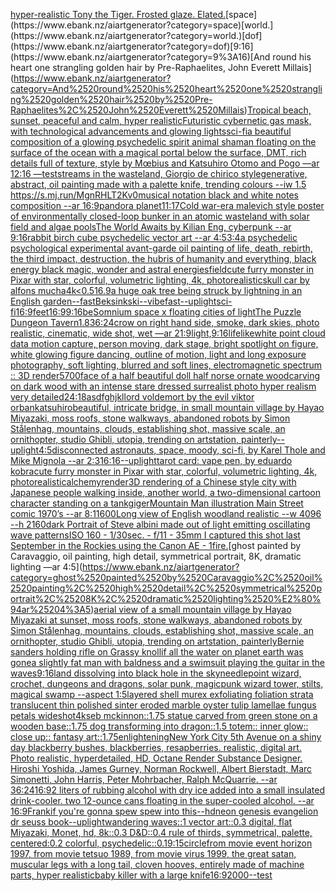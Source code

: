 [hyper-realistic Tony the Tiger. Frosted glaze. Elated.](https://www.ebank.nz/aiartgenerator?category=hyper-realistic%2520Tony%2520the%2520Tiger.%2520Frosted%2520glaze.%2520Elated.)[space](https://www.ebank.nz/aiartgenerator?category=space)[world.](https://www.ebank.nz/aiartgenerator?category=world.)[dof](https://www.ebank.nz/aiartgenerator?category=dof)[9:16](https://www.ebank.nz/aiartgenerator?category=9%3A16)[And round his heart one strangling golden hair by Pre-Raphaelites, John Everett Millais](https://www.ebank.nz/aiartgenerator?category=And%2520round%2520his%2520heart%2520one%2520strangling%2520golden%2520hair%2520by%2520Pre-Raphaelites%2C%2520John%2520Everett%2520Millais)[Tropical beach, sunset, peaceful and calm, hyper realistic](https://www.ebank.nz/aiartgenerator?category=Tropical%2520beach%2C%2520sunset%2C%2520peaceful%2520and%2520calm%2C%2520hyper%2520realistic)[Futuristic cybernetic gas mask, with technological advancements and glowing lights](https://www.ebank.nz/aiartgenerator?category=Futuristic%2520cybernetic%2520gas%2520mask%2C%2520with%2520technological%2520advancements%2520and%2520glowing%2520lights)[sci-fi](https://www.ebank.nz/aiartgenerator?category=sci-fi)[a beautiful composition of a glowing psychedelic spirit animal shaman floating on the surface of the ocean with a magical portal below the surface, DMT,  rich details full of texture, style by Mœbius and Katsuhiro Otomo and Pogo —ar 12:16 —test](https://www.ebank.nz/aiartgenerator?category=a%2520beautiful%2520composition%2520of%2520a%2520glowing%2520psychedelic%2520spirit%2520animal%2520shaman%2520floating%2520on%2520the%2520surface%2520of%2520the%2520ocean%2520with%2520a%2520magical%2520portal%2520below%2520the%2520surface%2C%2520DMT%2C%2520%2520rich%2520details%2520full%2520of%2520texture%2C%2520style%2520by%2520M%C5%93bius%2520and%2520Katsuhiro%2520Otomo%2520and%2520Pogo%2520%E2%80%94ar%252012%3A16%2520%E2%80%94test)[streams in the wasteland, Giorgio de chirico style](https://www.ebank.nz/aiartgenerator?category=streams%2520in%2520the%2520wasteland%2C%2520Giorgio%2520de%2520chirico%2520style)[generative, abstract, oil painting made with a palette knife, trending colours --iw 1.5 <https://s.mj.run/MgnRHLT2Kv0>](https://www.ebank.nz/aiartgenerator?category=generative%2C%2520abstract%2C%2520oil%2520painting%2520made%2520with%2520a%2520palette%2520knife%2C%2520trending%2520colours%2520--iw%25201.5%2520%3Chttps%3A//s.mj.run/MgnRHLT2Kv0%3E)[musical notation black and white notes composition  --ar 16:9](https://www.ebank.nz/aiartgenerator?category=musical%2520notation%2520black%2520and%2520white%2520notes%2520composition%2520%2520--ar%252016%3A9)[pandora planet](https://www.ebank.nz/aiartgenerator?category=pandora%2520planet)[11:17](https://www.ebank.nz/aiartgenerator?category=11%3A17)[Cold war-era malevich style poster of environmentally closed-loop bunker in an atomic wasteland with solar field and algae pools](https://www.ebank.nz/aiartgenerator?category=Cold%2520war-era%2520malevich%2520style%2520poster%2520of%2520environmentally%2520closed-loop%2520bunker%2520in%2520an%2520atomic%2520wasteland%2520with%2520solar%2520field%2520and%2520algae%2520pools)[The World Awaits by Kilian Eng, cyberpunk --ar 9:16](https://www.ebank.nz/aiartgenerator?category=The%2520World%2520Awaits%2520by%2520Kilian%2520Eng%2C%2520cyberpunk%2520--ar%25209%3A16)[rabbit birch cube psychedelic vector art --ar 4:5](https://www.ebank.nz/aiartgenerator?category=rabbit%2520birch%2520cube%2520psychedelic%2520vector%2520art%2520--ar%25204%3A5)[3:4](https://www.ebank.nz/aiartgenerator?category=3%3A4)[a psychedelic psychological experimental avant-garde oil painting of life, death, rebirth, the third impact, destruction, the hubris of humanity and everything, black energy black magic, wonder and astral energies](https://www.ebank.nz/aiartgenerator?category=a%2520psychedelic%2520psychological%2520experimental%2520avant-garde%2520oil%2520painting%2520of%2520life%2C%2520death%2C%2520rebirth%2C%2520the%2520third%2520impact%2C%2520destruction%2C%2520the%2520hubris%2520of%2520humanity%2520and%2520everything%2C%2520black%2520energy%2520black%2520magic%2C%2520wonder%2520and%2520astral%2520energies)[field](https://www.ebank.nz/aiartgenerator?category=field)[cute furry monster in Pixar with star, colorful, volumetric lighting, 4k, photorealistic](https://www.ebank.nz/aiartgenerator?category=cute%2520furry%2520monster%2520in%2520Pixar%2520with%2520star%2C%2520colorful%2C%2520volumetric%2520lighting%2C%25204k%2C%2520photorealistic)[skull car by alfons mucha](https://www.ebank.nz/aiartgenerator?category=skull%2520car%2520by%2520alfons%2520mucha)[4k](https://www.ebank.nz/aiartgenerator?category=4k)[<0.5](https://www.ebank.nz/aiartgenerator?category=%3C0.5)[16.9](https://www.ebank.nz/aiartgenerator?category=16.9)[a huge oak tree being struck by lightning in an English garden](https://www.ebank.nz/aiartgenerator?category=a%2520huge%2520oak%2520tree%2520being%2520struck%2520by%2520lightning%2520in%2520an%2520English%2520garden)[--fast](https://www.ebank.nz/aiartgenerator?category=--fast)[Beksinkski](https://www.ebank.nz/aiartgenerator?category=Beksinkski)[--vibefast](https://www.ebank.nz/aiartgenerator?category=--vibefast)[--uplight](https://www.ebank.nz/aiartgenerator?category=--uplight)[sci-fi](https://www.ebank.nz/aiartgenerator?category=sci-fi)[16:9](https://www.ebank.nz/aiartgenerator?category=16%3A9)[feet](https://www.ebank.nz/aiartgenerator?category=feet)[16:9](https://www.ebank.nz/aiartgenerator?category=16%3A9)[9:16](https://www.ebank.nz/aiartgenerator?category=9%3A16)[be](https://www.ebank.nz/aiartgenerator?category=be)[Somnium space x floating cities of light](https://www.ebank.nz/aiartgenerator?category=Somnium%2520space%2520x%2520floating%2520cities%2520of%2520light)[The Puzzle Dungeon Tavern](https://www.ebank.nz/aiartgenerator?category=The%2520Puzzle%2520Dungeon%2520Tavern)[1.8](https://www.ebank.nz/aiartgenerator?category=1.8)[36:24](https://www.ebank.nz/aiartgenerator?category=36%3A24)[crow on right hand side, smoke, dark skies, photo realistic, cinematic, wide shot, wet —ar 21:9](https://www.ebank.nz/aiartgenerator?category=crow%2520on%2520right%2520hand%2520side%2C%2520smoke%2C%2520dark%2520skies%2C%2520photo%2520realistic%2C%2520cinematic%2C%2520wide%2520shot%2C%2520wet%2520%E2%80%94ar%252021%3A9)[light,](https://www.ebank.nz/aiartgenerator?category=light%2C)[9:16](https://www.ebank.nz/aiartgenerator?category=9%3A16)[lifelike](https://www.ebank.nz/aiartgenerator?category=lifelike)[white point cloud data motion capture, person moving, dark stage, bright spotlight on figure, white glowing figure dancing, outline of motion, light and long exposure photography, soft lighting, blurred and soft lines, electromagnetic spectrum :: 3D render](https://www.ebank.nz/aiartgenerator?category=white%2520point%2520cloud%2520data%2520motion%2520capture%2C%2520person%2520moving%2C%2520dark%2520stage%2C%2520bright%2520spotlight%2520on%2520figure%2C%2520white%2520glowing%2520figure%2520dancing%2C%2520outline%2520of%2520motion%2C%2520light%2520and%2520long%2520exposure%2520photography%2C%2520soft%2520lighting%2C%2520blurred%2520and%2520soft%2520lines%2C%2520electromagnetic%2520spectrum%2520%3A%3A%25203D%2520render)[5700](https://www.ebank.nz/aiartgenerator?category=5700)[face of a half beautiful doll half norse ornate woodcarving on dark wood with an intense stare dressed  surrealist photo hyper realism very detailed](https://www.ebank.nz/aiartgenerator?category=face%2520of%2520a%2520half%2520beautiful%2520doll%2520half%2520norse%2520ornate%2520woodcarving%2520on%2520dark%2520wood%2520with%2520an%2520intense%2520stare%2520dressed%2520%2520surrealist%2520photo%2520hyper%2520realism%2520very%2520detailed)[24:18](https://www.ebank.nz/aiartgenerator?category=24%3A18)[asdfghjkl](https://www.ebank.nz/aiartgenerator?category=asdfghjkl)[lord voldemort by the evil viktor orban](https://www.ebank.nz/aiartgenerator?category=lord%2520voldemort%2520by%2520the%2520evil%2520viktor%2520orban)[katsuhiro](https://www.ebank.nz/aiartgenerator?category=katsuhiro)[beautiful, intricate bridge, in small mountain village by Hayao Miyazaki, moss roofs, stone walkways, abandoned robots by Simon Stålenhag, mountains, clouds, establishing shot, massive scale, an ornithopter, studio Ghibli, utopia, trending on artstation, painterly](https://www.ebank.nz/aiartgenerator?category=beautiful%2C%2520intricate%2520bridge%2C%2520in%2520small%2520mountain%2520village%2520by%2520Hayao%2520Miyazaki%2C%2520moss%2520roofs%2C%2520stone%2520walkways%2C%2520abandoned%2520robots%2520by%2520Simon%2520St%C3%A5lenhag%2C%2520mountains%2C%2520clouds%2C%2520establishing%2520shot%2C%2520massive%2520scale%2C%2520an%2520ornithopter%2C%2520studio%2520Ghibli%2C%2520utopia%2C%2520trending%2520on%2520artstation%2C%2520painterly)[](https://www.ebank.nz/aiartgenerator?category=)[--uplight](https://www.ebank.nz/aiartgenerator?category=--uplight)[4:5](https://www.ebank.nz/aiartgenerator?category=4%3A5)[disconnected astronauts, space, moody, sci-fi, by Karel Thole and Mike Mignola --ar 2:3](https://www.ebank.nz/aiartgenerator?category=disconnected%2520astronauts%2C%2520space%2C%2520moody%2C%2520sci-fi%2C%2520by%2520Karel%2520Thole%2520and%2520Mike%2520Mignola%2520--ar%25202%3A3)[16:16](https://www.ebank.nz/aiartgenerator?category=16%3A16)[--uplight](https://www.ebank.nz/aiartgenerator?category=--uplight)[tarot card: vape pen, by eduardo kobra](https://www.ebank.nz/aiartgenerator?category=tarot%2520card%3A%2520vape%2520pen%2C%2520by%2520eduardo%2520kobra)[cute furry monster in Pixar with star, colorful, volumetric lighting, 4k, photorealistic](https://www.ebank.nz/aiartgenerator?category=cute%2520furry%2520monster%2520in%2520Pixar%2520with%2520star%2C%2520colorful%2C%2520volumetric%2520lighting%2C%25204k%2C%2520photorealistic)[alchemy](https://www.ebank.nz/aiartgenerator?category=alchemy)[render](https://www.ebank.nz/aiartgenerator?category=render)[3D rendering of a Chinese style city with Japanese people walking inside, another world, a two-dimensional cartoon character standing on a tank](https://www.ebank.nz/aiartgenerator?category=3D%2520rendering%2520of%2520a%2520Chinese%2520style%2520city%2520with%2520Japanese%2520people%2520walking%2520inside%2C%2520another%2520world%2C%2520a%2520two-dimensional%2520cartoon%2520character%2520standing%2520on%2520a%2520tank)[giger](https://www.ebank.nz/aiartgenerator?category=giger)[Mountain Man illustration Main Street comic 1970’s --ar 8:11](https://www.ebank.nz/aiartgenerator?category=Mountain%2520Man%2520illustration%2520Main%2520Street%2520comic%25201970%E2%80%99s%2520--ar%25208%3A11)[600](https://www.ebank.nz/aiartgenerator?category=600)[Long view of English woodland realistic    --w 4096  --h 2160](https://www.ebank.nz/aiartgenerator?category=Long%2520view%2520of%2520English%2520woodland%2520realistic%2520%2520%2520%2520--w%25204096%2520%2520--h%25202160)[dark Portrait of Steve albini made out of light emitting oscillating wave patterns](https://www.ebank.nz/aiartgenerator?category=dark%2520Portrait%2520of%2520Steve%2520albini%2520made%2520out%2520of%2520light%2520emitting%2520oscillating%2520wave%2520patterns)[ISO 160 - 1/30sec. - f/11 - 35mm  I captured this shot last September in the Rockies  using the Canon AE - 1](https://www.ebank.nz/aiartgenerator?category=ISO%2520160%2520-%25201/30sec.%2520-%2520f/11%2520-%252035mm%2520%2520I%2520captured%2520this%2520shot%2520last%2520September%2520in%2520the%2520Rockies%2520%2520using%2520the%2520Canon%2520AE%2520-%25201)[fire.](https://www.ebank.nz/aiartgenerator?category=fire.)[ghost painted by Caravaggio, oil painting, high detail, symmetrical portrait, 8K, dramatic lighting —ar 4:5](https://www.ebank.nz/aiartgenerator?category=ghost%2520painted%2520by%2520Caravaggio%2C%2520oil%2520painting%2C%2520high%2520detail%2C%2520symmetrical%2520portrait%2C%25208K%2C%2520dramatic%2520lighting%2520%E2%80%94ar%25204%3A5)[aerial view of a small mountain village by Hayao Miyazaki at sunset, moss roofs, stone walkways, abandoned robots by Simon Stålenhag, mountains, clouds, establishing shot, massive scale, an ornithopter, studio Ghibli, utopia, trending on artstation, painterly](https://www.ebank.nz/aiartgenerator?category=aerial%2520view%2520of%2520a%2520small%2520mountain%2520village%2520by%2520Hayao%2520Miyazaki%2520at%2520sunset%2C%2520moss%2520roofs%2C%2520stone%2520walkways%2C%2520abandoned%2520robots%2520by%2520Simon%2520St%C3%A5lenhag%2C%2520mountains%2C%2520clouds%2C%2520establishing%2520shot%2C%2520massive%2520scale%2C%2520an%2520ornithopter%2C%2520studio%2520Ghibli%2C%2520utopia%2C%2520trending%2520on%2520artstation%2C%2520painterly)[Bernie sanders holding rifle on Grassy knoll](https://www.ebank.nz/aiartgenerator?category=Bernie%2520sanders%2520holding%2520rifle%2520on%2520Grassy%2520knoll)[if all the water on planet earth was gone](https://www.ebank.nz/aiartgenerator?category=if%2520all%2520the%2520water%2520on%2520planet%2520earth%2520was%2520gone)[a slightly fat man with baldness and a swimsuit playing the guitar in the waves](https://www.ebank.nz/aiartgenerator?category=a%2520slightly%2520fat%2520man%2520with%2520baldness%2520and%2520a%2520swimsuit%2520playing%2520the%2520guitar%2520in%2520the%2520waves)[9:16](https://www.ebank.nz/aiartgenerator?category=9%3A16)[land dissolving into black hole in the sky](https://www.ebank.nz/aiartgenerator?category=land%2520dissolving%2520into%2520black%2520hole%2520in%2520the%2520sky)[needlepoint wizard, crochet, dungeons and dragons, solar punk, magic](https://www.ebank.nz/aiartgenerator?category=needlepoint%2520wizard%2C%2520crochet%2C%2520dungeons%2520and%2520dragons%2C%2520solar%2520punk%2C%2520magic)[punk wizard tower, stilts, magical swamp --aspect 1:5](https://www.ebank.nz/aiartgenerator?category=punk%2520wizard%2520tower%2C%2520stilts%2C%2520magical%2520swamp%2520--aspect%25201%3A5)[layered shell murex exfoliating foliation strata translucent thin polished sinter eroded marble oyster tulip lamellae fungus petals wideshot](https://www.ebank.nz/aiartgenerator?category=layered%2520shell%2520murex%2520exfoliating%2520foliation%2520strata%2520translucent%2520thin%2520polished%2520sinter%2520eroded%2520marble%2520oyster%2520tulip%2520lamellae%2520fungus%2520petals%2520wideshot)[4k](https://www.ebank.nz/aiartgenerator?category=4k)[seb mckinnon::1.75 statue carved from green stone on a wooden base::1.75 dog transforming into dragon::1.5 totem:: inner glow:: close up:: fantasy art::1.75](https://www.ebank.nz/aiartgenerator?category=seb%2520mckinnon%3A%3A1.75%2520statue%2520carved%2520from%2520green%2520stone%2520on%2520a%2520wooden%2520base%3A%3A1.75%2520dog%2520transforming%2520into%2520dragon%3A%3A1.5%2520totem%3A%3A%2520inner%2520glow%3A%3A%2520close%2520up%3A%3A%2520fantasy%2520art%3A%3A1.75)[enlightening](https://www.ebank.nz/aiartgenerator?category=enlightening)[New York City 5th Avenue on a shiny day blackberry bushes, blackberries, resapberries. realistic, digital art. Photo realistic, hyperdetailed, HD, Octane Render Substance Designer. Hiroshi Yoshida, James Gurney, Norman Rockwell, Albert Bierstadt, Marc Simonetti, John Harris, Peter Mohrbacher, Ralph McQuarrie. --ar 36:24](https://www.ebank.nz/aiartgenerator?category=New%2520York%2520City%25205th%2520Avenue%2520on%2520a%2520shiny%2520day%2520blackberry%2520bushes%2C%2520blackberries%2C%2520resapberries.%2520realistic%2C%2520digital%2520art.%2520Photo%2520realistic%2C%2520hyperdetailed%2C%2520HD%2C%2520Octane%2520Render%2520Substance%2520Designer.%2520Hiroshi%2520Yoshida%2C%2520James%2520Gurney%2C%2520Norman%2520Rockwell%2C%2520Albert%2520Bierstadt%2C%2520Marc%2520Simonetti%2C%2520John%2520Harris%2C%2520Peter%2520Mohrbacher%2C%2520Ralph%2520McQuarrie.%2520--ar%252036%3A24)[16:9](https://www.ebank.nz/aiartgenerator?category=16%3A9)[2 liters of rubbing alcohol with dry ice added into a small insulated drink-cooler.  two 12-ounce cans floating in the super-cooled alcohol.  --ar 16:9](https://www.ebank.nz/aiartgenerator?category=2%2520liters%2520of%2520rubbing%2520alcohol%2520with%2520dry%2520ice%2520added%2520into%2520a%2520small%2520insulated%2520drink-cooler.%2520%2520two%252012-ounce%2520cans%2520floating%2520in%2520the%2520super-cooled%2520alcohol.%2520%2520--ar%252016%3A9)[Frank](https://www.ebank.nz/aiartgenerator?category=Frank)[if you're gonna spew  spew into this](https://www.ebank.nz/aiartgenerator?category=if%2520you%27re%2520gonna%2520spew%2520%2520spew%2520into%2520this)[--hd](https://www.ebank.nz/aiartgenerator?category=--hd)[neon genesis evangelion dr seuss book](https://www.ebank.nz/aiartgenerator?category=neon%2520genesis%2520evangelion%2520dr%2520seuss%2520book)[--uplight](https://www.ebank.nz/aiartgenerator?category=--uplight)[wandering waves::1 vector art::0.3 digital, flat Miyazaki, Monet, hd, 8k::0.3 D&D::0.4 rule of thirds, symmetrical, palette, centered:0.2 colorful, psychedelic::0.1](https://www.ebank.nz/aiartgenerator?category=wandering%2520waves%3A%3A1%2520vector%2520art%3A%3A0.3%2520digital%2C%2520flat%2520Miyazaki%2C%2520Monet%2C%2520hd%2C%25208k%3A%3A0.3%2520D%26D%3A%3A0.4%2520rule%2520of%2520thirds%2C%2520symmetrical%2C%2520palette%2C%2520centered%3A0.2%2520colorful%2C%2520psychedelic%3A%3A0.1)[9:15](https://www.ebank.nz/aiartgenerator?category=9%3A15)[circle](https://www.ebank.nz/aiartgenerator?category=circle)[from movie event horizon 1997, from movie tetsuo 1989, from movie virus 1999, the great satan, muscular legs with a long tail, cloven hooves, entirely made of machine parts, hyper realistic](https://www.ebank.nz/aiartgenerator?category=from%2520movie%2520event%2520horizon%25201997%2C%2520from%2520movie%2520tetsuo%25201989%2C%2520from%2520movie%2520virus%25201999%2C%2520the%2520great%2520satan%2C%2520muscular%2520legs%2520with%2520a%2520long%2520tail%2C%2520cloven%2520hooves%2C%2520entirely%2520made%2520of%2520machine%2520parts%2C%2520hyper%2520realistic)[baby killer with a large knife](https://www.ebank.nz/aiartgenerator?category=baby%2520killer%2520with%2520a%2520large%2520knife)[16:9](https://www.ebank.nz/aiartgenerator?category=16%3A9)[2000](https://www.ebank.nz/aiartgenerator?category=2000)[--test](https://www.ebank.nz/aiartgenerator?category=--test)